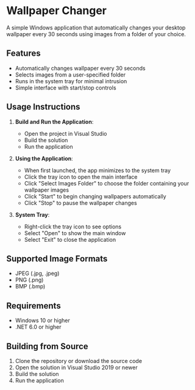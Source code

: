 # Wallpaper Changer

A simple Windows application that automatically changes your desktop wallpaper every 30 seconds using images from a folder of your choice.

## Features

- Automatically changes wallpaper every 30 seconds
- Selects images from a user-specified folder
- Runs in the system tray for minimal intrusion
- Simple interface with start/stop controls

## Usage Instructions

1. **Build and Run the Application**:
   - Open the project in Visual Studio
   - Build the solution
   - Run the application

2. **Using the Application**:
   - When first launched, the app minimizes to the system tray
   - Click the tray icon to open the main interface
   - Click "Select Images Folder" to choose the folder containing your wallpaper images
   - Click "Start" to begin changing wallpapers automatically
   - Click "Stop" to pause the wallpaper changes

3. **System Tray**:
   - Right-click the tray icon to see options
   - Select "Open" to show the main window
   - Select "Exit" to close the application

## Supported Image Formats

- JPEG (.jpg, .jpeg)
- PNG (.png)
- BMP (.bmp)

## Requirements

- Windows 10 or higher
- .NET 6.0 or higher

## Building from Source

1. Clone the repository or download the source code
2. Open the solution in Visual Studio 2019 or newer
3. Build the solution
4. Run the application 